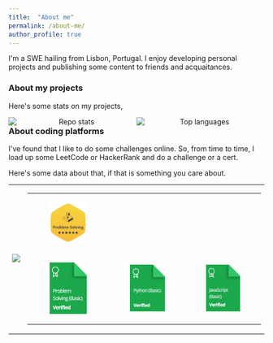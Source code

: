 ```yaml
---
title:  "About me"
permalink: /about-me/
author_profile: true
---
```


I'm a SWE hailing from Lisbon, Portugal. I enjoy developing personal
projects and publishing some content to friends and acquaitances.


### About my projects

Here's some stats on my projects,

<p align="center">
    <img width="50%" align="left" src="https://github-readme-stats.vercel.app/api?custom_title=My%20repos&username=fmmarques&show_icons=true&locale=en" alt="Repo stats" />
    <img width="50%" align="left" src="https://github-readme-stats.vercel.app/api/top-langs/?username=fmmarques" alt="Top languages" />
</p>

### About coding platforms

I've found that I like to do some challenges online. So, from time to 
time, I load up some LeetCode or HackerRank and do a challenge or a cert.

Here's some data about that, if that is something you care about.

<table style="border:0px solid white; width: 100%;">
    <tr style="border: 0px;">
        <td style="border: 0px;">
            <img valign="center" src="https://leetcard.jacoblin.cool/fmmarques?theme=unicorn&ext=activity">
        </td>
        <td style="border: 0px;">
            <table align="center" style="border:0px solid white; width: 100%;">
                <tr style="border: 0px;">
                    <td style="border: 0px;" valign="center"><p align="center"><img width="50%" src="https://raw.githubusercontent.com/Praneet-Botke/Hackerrank-Skills-Certificates-Badges/main/Problem.jpeg"></p></td>
                    <td style="border: 0px;" valign="center"><p align="center"><img width="50%" style="display: hidden" src=""></p></td>
                    <td style="border: 0px;" valign="center"><p align="center"><img width="50%" style="display: hidden" src=""></p></td>
                </tr>
                <tr style="border: 0px;">
                    <td style="border: 0px;" valign="center"><p align="center"><img width="50%" height="50%" src="https://raw.githubusercontent.com/Praneet-Botke/Hackerrank-Skills-Certificates-Badges/main/Problem%20Solving(Basic)%20Verified.jpeg"></p></td>
                    <td style="border: 0px;" valign="center"><p align="center"><img width="50%" height="50%" src="https://raw.githubusercontent.com/Praneet-Botke/Hackerrank-Skills-Certificates-Badges/main/Python(Basic)%20Verified.jpeg"></p></td>
                    <td style="border: 0px;" valign="center"><p align="center"><img width="50%" height="50%" src="https://raw.githubusercontent.com/Praneet-Botke/Hackerrank-Skills-Certificates-Badges/main/Javascript(Basic)%20Verified.jpeg"></p></td>
                </tr>
            </table>
        </td>
    </tr>
</table>

